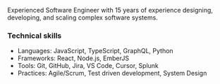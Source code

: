 Experienced Software Engineer with 15 years of experience designing, developing, and scaling complex software systems. 

### Technical skills 
- Languages: JavaScript, TypeScript, GraphQL, Python
- Frameworks: React, Node.js, EmberJS
- Tools: Git, GitHub, Jira, VS Code, Cursor, Splunk
- Practices: Agile/Scrum, Test driven development, System Design


<!--
**rox163/rox163** is a ✨ _special_ ✨ repository because its `README.md` (this file) appears on your GitHub profile.

Here are some ideas to get you started:

- 🔭 I’m currently working on ...
- 🌱 I’m currently learning ...
- 👯 I’m looking to collaborate on ...
- 🤔 I’m looking for help with ...
- 💬 Ask me about ...
- 📫 How to reach me: ...
- 😄 Pronouns: ...
- ⚡ Fun fact: ...
-->
